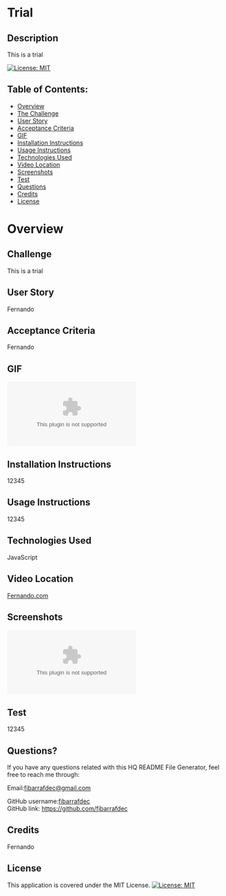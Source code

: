 

# Trial

## Description
This is a trial

[![License: MIT](https://img.shields.io/badge/License-MIT-yellow.svg)](https://opensource.org/licenses/MIT)

## Table of Contents:

- [Overview](#Overview)
- [The Challenge](#The-Challenge)
- [User Story](#User-Story)
- [Acceptance Criteria](#Acceptance-Criteria)
- [GIF](#GIF)
- [Installation Instructions](#Installation-Instructions)
- [Usage Instructions](#Usage-Instructions)
- [Technologies Used](#Technologies-Used)
- [Video Location](#Video-Location)
- [Screenshots](#Screenshots)
- [Test](#Test)
- [Questions](#Questions)
- [Credits](#Credits)
- [License](#License)

# Overview

## Challenge
This is a trial

## User Story
Fernando

## Acceptance Criteria
Fernando

## GIF
![GIF](Fernando.com)

## Installation Instructions
12345

## Usage Instructions
12345

## Technologies Used
JavaScript

## Video Location
[Fernando.com](Fernando.com)

## Screenshots
![Screenshot](Fernando.com)

## Test
12345

## Questions?

If you have any questions related with this HQ README File Generator, feel free to reach me through:

Email:[fibarrafdec@gmail.com](fibarrafdec@gmail.com)

GitHub username:[fibarrafdec](fibarrafdec)                                                      
GitHub link: https://github.com/fibarrafdec

## Credits
Fernando

## License
This application is covered under the MIT License.
[![License: MIT](https://img.shields.io/badge/License-MIT-yellow.svg)](https://opensource.org/licenses/MIT)